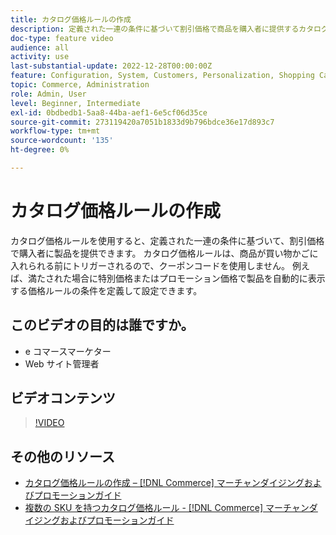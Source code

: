 ```yaml
---
title: カタログ価格ルールの作成
description: 定義された一連の条件に基づいて割引価格で商品を購入者に提供するカタログ価格ルールを作成する方法を説明します。
doc-type: feature video
audience: all
activity: use
last-substantial-update: 2022-12-28T00:00:00Z
feature: Configuration, System, Customers, Personalization, Shopping Cart, Price Rules
topic: Commerce, Administration
role: Admin, User
level: Beginner, Intermediate
exl-id: 0bdbedb1-5aa8-44ba-aef1-6e5cf06d35ce
source-git-commit: 273119420a7051b1833d9b796bdce36e17d893c7
workflow-type: tm+mt
source-wordcount: '135'
ht-degree: 0%

---
```


# カタログ価格ルールの作成

カタログ価格ルールを使用すると、定義された一連の条件に基づいて、割引価格で購入者に製品を提供できます。 カタログ価格ルールは、商品が買い物かごに入れられる前にトリガーされるので、クーポンコードを使用しません。 例えば、満たされた場合に特別価格またはプロモーション価格で製品を自動的に表示する価格ルールの条件を定義して設定できます。

## このビデオの目的は誰ですか。

- e コマースマーケター
- Web サイト管理者

## ビデオコンテンツ

>[!VIDEO](https://video.tv.adobe.com/v/343834?quality=12&learn=on)

## その他のリソース

- [カタログ価格ルールの作成 –  [!DNL Commerce] マーチャンダイジングおよびプロモーションガイド](https://experienceleague.adobe.com/docs/commerce-admin/marketing/promotions/catalog-rules/price-rules-catalog-create.html)
- [複数の SKU を持つカタログ価格ルール - [!DNL Commerce] マーチャンダイジングおよびプロモーションガイド](https://experienceleague.adobe.com/docs/commerce-admin/marketing/promotions/catalog-rules/price-rule-multiple-sku.html)
